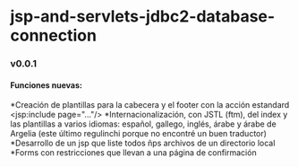 # jsp-and-servlets-jdbc2-database-connection

### v0.0.1
#### Funciones nuevas:
*Creación de plantillas para la cabecera y el footer con la acción estandard <jsp:include page="..."/>
*Internacionalización, con JSTL (ftm), del index y las plantillas a varios idiomas: español, gallego, inglés, árabe y árabe de Argelia (este último regulinchi porque no encontré un buen traductor)
*Desarrollo de un jsp que liste todos ñps archivos de un directorio local
*Forms con restricciones que llevan a una página de confirmación

